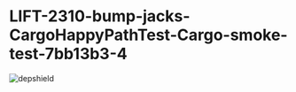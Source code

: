 # LIFT-2310-bump-jacks-CargoHappyPathTest-Cargo-smoke-test-7bb13b3-4

![depshield](https://dev1.dev.depshield.sonatype.org/badges/depshield-testing/LIFT-2310-bump-jacks-CargoHappyPathTest-Cargo-smoke-test-7bb13b3-4/depshield.svg)